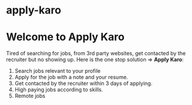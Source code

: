 # apply-karo
# Welcome to Apply Karo

Tired of searching for jobs, from 3rd party websites, get contacted by the recruiter but no showing up.
Here is the one stop solution => <b>Apply Karo</b>:
1. Search jobs relevant to your profile
2. Apply for the job with a note and your resume.
3. Get contacted by the recruiter within 3 days of applying.
4. High paying jobs according to skills.
5. Remote jobs 
